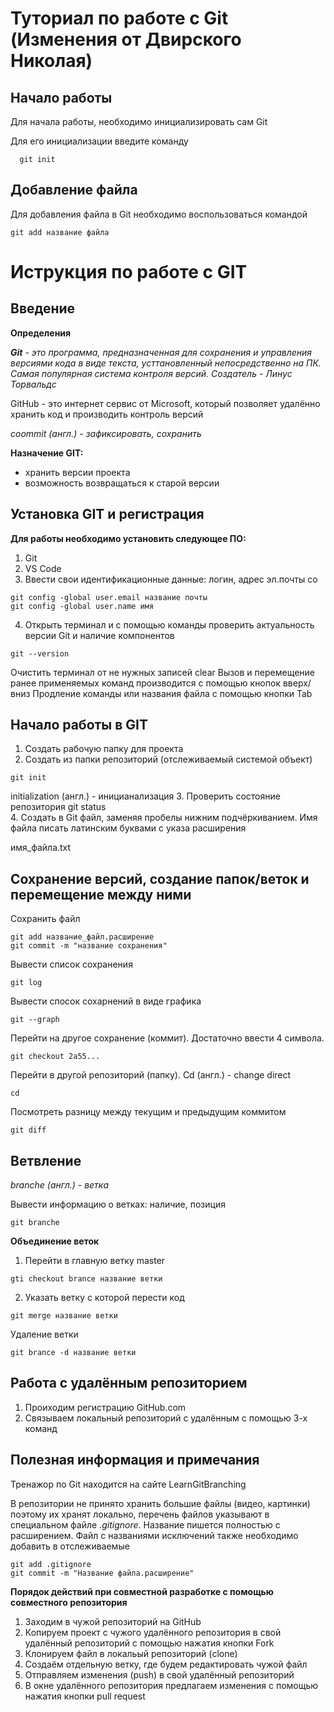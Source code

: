 # Туториал по работе с Git (Изменения от Двирского Николая)

## Начало работы

Для начала работы, необходимо инициализировать сам Git

Для его инициализации введите команду 

```
  git init
```

## Добавление файла

Для добавления файла в Git необходимо воспользоваться командой 

```
git add название файла
```
# Иструкция по работе с GIT
## Введение
**Определения**  

*__Git__ - это программа, предназначенная для сохранения и управления версиями кода в виде текста, усттановленный непосредственно на ПК. Самая популярная система контроля версий. Создатель - Линус Торвальдс*  

GitHub - это интернет сервис от Microsoft, который позволяет удалённо хранить код и производить контроль версий

*coommit (англ.) - зафиксировать, сохранить*

**Назначение GIT:**
* хранить версии проекта
* возможность возвращаться к старой версии  



## Установка GIT и регистрация
**Для работы необходимо установить следующее ПО:**
1. Git
2. VS Code 
3. Ввести свои идентификационные данные: логин, адрес эл.почты
со
```
git config -global user.email название почты
git config -global user.name имя
```
4. Открыть терминал и с помощью команды проверить актуальность версии Git и наличие компонентов
```
git --version
```
Очистить терминал от не нужных записей 
clear
Вызов и перемещение ранее применяемых команд производится с помощью кнопок вверх/вниз
Продление команды или названия файла с помощью кнопки Tab

## Начало работы в GIT
1. Создать рабочую папку для проекта
2. Создать из папки репозиторий (отслеживаемый системой объект)  
```
git init
```
initialization (англ.) - иницианализация
3. Проверить состояние репозитория
git status  
4. Создать в Git файл, заменяя пробелы нижним подчёркиванием. Имя файла писать латинским буквами с указа расширения

имя_файла.txt

## Сохранение версий, создание папок/веток и перемещение между ними  

Сохранить файл
```
git add название_файл.расширение
git commit -m "название сохранения"
```
Вывести список сохранения
```
git log
```
Вывести спосок сохарнений в виде графика
```
git --graph
```
Перейти на другое сохранение (коммит). Достаточно ввести 4 символа.
```
git checkout 2a55...
```
Перейти в другой репозиторий (папку). Cd (англ.) - change direct
```
сd
```
Посмотреть разницу между текущим и предыдущим коммитом
```
git diff
```

## Ветвление
*branche (англ.) - ветка*

Вывести информацию о ветках: наличие, позиция
```
git branche
```
**Объединение веток**
1. Перейти в главную ветку master
``` 
gti checkout brance название ветки
```
2. Указать ветку с которой перести код
```
git merge название ветки
```
Удаление ветки
```
git brance -d название ветки
```

## Работа с удалённым репозиторием
1. Проиходим регистрацию GitHub.com
2. Связываем локальный репозиторий с удалённым с помощью 3-х команд



## Полезная информация и примечания
Тренажор по Git находится на сайте LearnGitBranching

В репозитории не принято хранить большие файлы (видео, картинки) поэтому их хранят локально, перечень файлов указывают в специальном файле *.gitignore*. Название пишется полностью с расширением. Файл с названиями исключений также необходимо добавить в отслеживаемые
```
git add .gitignore
git commit -m "Название файла.расширение"
```
**Порядок действий при совместной разработке с помощью совместного репозитория**
1. Заходим в чужой репозиторий на GitHub
2. Копируем проект с чужого удалённого репозитория в свой удалённый репозиторий с помощью нажатия кнопки Fork
3. Клонируем файл в локальый репозиторий (clone)
4. Создаём отдельную ветку, где будем редактировать чужой файл
5. Отправляем изменения (push) в свой удалённый репозиторий
6. В окне удалённого репозитория предлагаем изменения с помощью нажатия кнопки pull request


